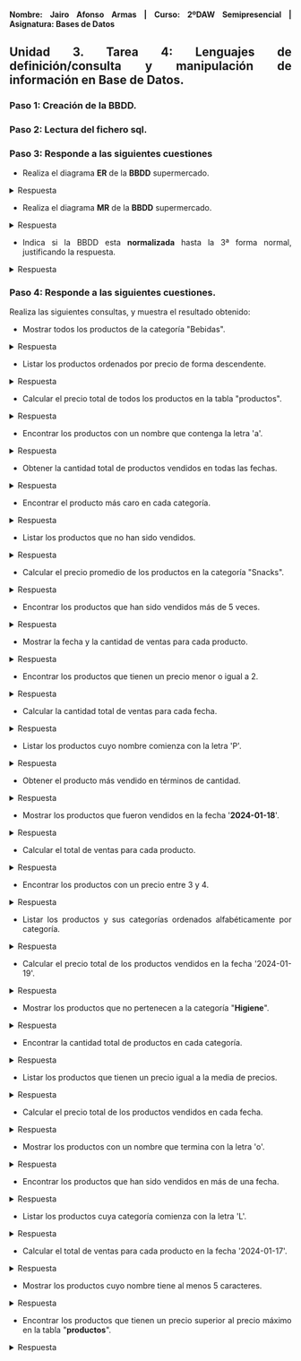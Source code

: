 <div align="justify">

#### **Nombre: Jairo Afonso Armas | Curso: 2ºDAW Semipresencial | Asignatura: Bases de Datos** 

## **Unidad 3. Tarea 4: Lenguajes de definición/consulta y manipulación de información en Base de Datos.**

### Paso 1: Creación de la BBDD.
### Paso 2: Lectura del fichero sql.
### Paso 3: Responde a las siguientes cuestiones

- Realiza el diagrama __ER__ de la __BBDD__ supermercado.

<details>
<summary>Respuesta</summary>
<br>
  <div align="center">
    <img src=images/Tarea4/Tarea4SUPER.drawio.png>
  </div>
</details>

- Realiza el diagrama __MR__ de la __BBDD__ supermercado.

<details>
<summary>Respuesta</summary>
<br>
  <div align="center">
    
    **Tabla Productos**
    
    | ID         | Nombre         | Categoria   | Precio |
    |------------|----------------|-------------|--------|
    | 1          | Arroz          | Aliemntos   | 2.5    |
    | 2          | Leche          | Lácteos     | 1.8    |
    | 3          | Pan            | Manzanas    | 1.2    |

    .............. ETC.
    
    
    **Tabla Ventas**
    
    | ID         |  ID_Producto   |Cantidad   | fecha     |
    |------------|----------------|-----------|-----------|
    | 1          | 1              | 5         | 2024-01-17|
    | 2          | 2              | 3         | 2024-01-17|
    | 3          | 4              | 2         | 2024-01-17|

    ................ETC.
    
  </div>
</details>


- Indica si la BBDD esta __normalizada__ hasta la 3ª forma normal, justificando la respuesta.

<details>
<summary>Respuesta</summary>
<br>
  
No, por ejemplo, el atributo "categoria" de la tabla productos, podria tener su propia tabla, lo mismo ocurre con el atributo "fecha" en la tabla ventas.

</details>

### Paso 4: Responde a las siguientes cuestiones.

Realiza las siguientes consultas, y muestra el resultado obtenido:

- Mostrar todos los productos de la categoría "Bebidas".

<details>
<summary>Respuesta</summary>
<br>
  <div align="center">
    <img src=images/Tarea4/Tarea4_Ejercicio4_1.PNG>
  </div>
</details>

- Listar los productos ordenados por precio de forma descendente.

<details>
<summary>Respuesta</summary>
<br>
  <div align="center">
    <img src=images/Tarea4/Tarea4_Ejercicio4_2.PNG>
  </div>
</details>

- Calcular el precio total de todos los productos en la tabla "productos".

<details>
<summary>Respuesta</summary>
<br>
  <div align="center">
    <img src=images/Tarea4/Tarea4_Ejercicio4_3.PNG>
  </div>
</details>

- Encontrar los productos con un nombre que contenga la letra 'a'.

<details>
<summary>Respuesta</summary>
<br>
  <div align="center">
    <img src=images/Tarea4/Tarea4_Ejercicio4_4.PNG>
  </div>
</details>

- Obtener la cantidad total de productos vendidos en todas las fechas.

<details>
<summary>Respuesta</summary>
<br>
  <div align="center">
    <img src=images/Tarea4/Tarea4_Ejercicio4_5.PNG>
  </div>
</details>

- Encontrar el producto más caro en cada categoría.

<details>
<summary>Respuesta</summary>
<br>
  <div align="center">
    <img src=images/Tarea4/Tarea4_Ejercicio4_6.PNG>
  </div>
</details>

- Listar los productos que no han sido vendidos.

<details>
<summary>Respuesta</summary>
<br>
  <div align="center">
    <img src=images/Tarea4/Tarea4_Ejercicio4_7.PNG>
  </div>
</details>

- Calcular el precio promedio de los productos en la categoría "Snacks".

<details>
<summary>Respuesta</summary>
<br>
  <div align="center">
    <img src=images/Tarea4/Tarea4_Ejercicio4_8.PNG>
  </div>
</details>

- Encontrar los productos que han sido vendidos más de 5 veces.

<details>
<summary>Respuesta</summary>
<br>
  <div align="center">
    <img src=images/Tarea4/Tarea4_Ejercicio4_9.PNG>
  </div>
</details>

- Mostrar la fecha y la cantidad de ventas para cada producto.

<details>
<summary>Respuesta</summary>
<br>
  <div align="center">
    <img src=images/Tarea4/Tarea4_Ejercicio4_10.PNG>
  </div>
</details>

- Encontrar los productos que tienen un precio menor o igual a 2.

<details>
<summary>Respuesta</summary>
<br>
  <div align="center">
    <img src=images/Tarea4/Tarea4_Ejercicio4_11.PNG>
  </div>
</details>

- Calcular la cantidad total de ventas para cada fecha.

<details>
<summary>Respuesta</summary>
<br>
  <div align="center">
    <img src=images/Tarea4/Tarea4_Ejercicio4_12.PNG>
  </div>
</details>

- Listar los productos cuyo nombre comienza con la letra 'P'.

<details>
<summary>Respuesta</summary>
<br>
  <div align="center">
    <img src=images/Tarea4/Tarea4_Ejercicio4_13.PNG>
  </div>
</details>

- Obtener el producto más vendido en términos de cantidad.

<details>
<summary>Respuesta</summary>
<br>
  <div align="center">
    <img src=images/Tarea4/Tarea4_Ejercicio4_14.PNG>
  </div>
</details>

- Mostrar los productos que fueron vendidos en la fecha '__2024-01-18__'.

<details>
<summary>Respuesta</summary>
<br>
  <div align="center">
    <img src=images/Tarea4/Tarea4_Ejercicio4_15.PNG>
  </div>
</details>

- Calcular el total de ventas para cada producto.

<details>
<summary>Respuesta</summary>
<br>
  <div align="center">
    <img src=images/Tarea4/Tarea4_Ejercicio4_16.PNG>
  </div>
</details>

- Encontrar los productos con un precio entre 3 y 4.

<details>
<summary>Respuesta</summary>
<br>
  <div align="center">
    <img src=images/Tarea4/Tarea4_Ejercicio4_17.PNG>
  </div>
</details>

- Listar los productos y sus categorías ordenados alfabéticamente por categoría.

<details>
<summary>Respuesta</summary>
<br>
  <div align="center">
    <img src=images/Tarea4/Tarea4_Ejercicio4_18.PNG>
  </div>
</details>

- Calcular el precio total de los productos vendidos en la fecha '2024-01-19'.

<details>
<summary>Respuesta</summary>
<br>
  <div align="center">
    <img src=images/Tarea4/Tarea4_Ejercicio4_19.PNG>
  </div>
</details>

- Mostrar los productos que no pertenecen a la categoría "__Higiene__".

<details>
<summary>Respuesta</summary>
<br>
  <div align="center">
    <img src=images/Tarea4/Tarea4_Ejercicio4_20.PNG>
  </div>
</details>

- Encontrar la cantidad total de productos en cada categoría.

<details>
<summary>Respuesta</summary>
<br>
  <div align="center">
    <img src=images/Tarea4/Tarea4_Ejercicio4_21.PNG>
  </div>
</details>

- Listar los productos que tienen un precio igual a la media de precios.

<details>
<summary>Respuesta</summary>
<br>
  <div align="center">
    <img src=images/Tarea4/Tarea4_Ejercicio4_22.PNG>
  </div>
</details>

- Calcular el precio total de los productos vendidos en cada fecha.

<details>
<summary>Respuesta</summary>
<br>
  <div align="center">
    <img src=images/Tarea4/Tarea4_Ejercicio4_23.PNG>
  </div>
</details>

- Mostrar los productos con un nombre que termina con la letra 'o'.

<details>
<summary>Respuesta</summary>
<br>
  <div align="center">
    <img src=images/Tarea4/Tarea4_Ejercicio4_24.PNG>
  </div>
</details>

- Encontrar los productos que han sido vendidos en más de una fecha.

<details>
<summary>Respuesta</summary>
<br>
  <div align="center">
    <img src=images/Tarea4/Tarea4_Ejercicio4_25.PNG>
  </div>
</details>

- Listar los productos cuya categoría comienza con la letra 'L'.

<details>
<summary>Respuesta</summary>
<br>
  <div align="center">
    <img src=images/Tarea4/Tarea4_Ejercicio4_26.PNG>
  </div>
</details>

- Calcular el total de ventas para cada producto en la fecha '2024-01-17'.

<details>
<summary>Respuesta</summary>
<br>
  <div align="center">
    <img src=images/Tarea4/Tarea4_Ejercicio4_27.PNG>
  </div>
</details>

- Mostrar los productos cuyo nombre tiene al menos 5 caracteres.

<details>
<summary>Respuesta</summary>
<br>
  <div align="center">
    <img src=images/Tarea4/Tarea4_Ejercicio4_28.PNG>
  </div>
</details>

- Encontrar los productos que tienen un precio superior al precio máximo en la tabla "__productos__".

<details>
<summary>Respuesta</summary>
<br>
  <div align="center">
    <img src=images/Tarea4/Tarea4_Ejercicio4_29.PNG>
  </div>
</details>

</div>
